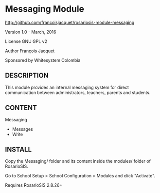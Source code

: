 Messaging Module
================

http://github.com/francoisjacquet/rosariosis-module-messaging

Version 1.0 - March, 2016

License GNU GPL v2

Author François Jacquet

Sponsored by Whitesystem Colombia

DESCRIPTION
-----------
This module provides an internal messaging system for direct communication between administrators, teachers, parents and students.

CONTENT
-------
Messaging
- Messages
- Write

INSTALL
-------
Copy the Messaging/ folder and its content inside the modules/ folder of RosarioSIS.

Go to School Setup > School Configuration > Modules and click "Activate".

Requires RosarioSIS 2.8.26+
